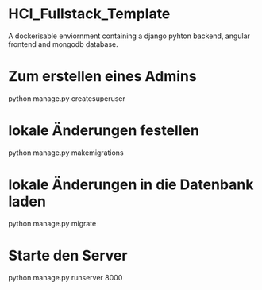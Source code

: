 # HCI_Fullstack_Template
A dockerisable enviornment containing a django pyhton backend, angular frontend and mongodb database.

# Zum erstellen eines Admins
python manage.py createsuperuser

# lokale Änderungen festellen
python manage.py makemigrations

# lokale Änderungen in die Datenbank laden
python manage.py migrate

# Starte den Server
python manage.py runserver 8000

